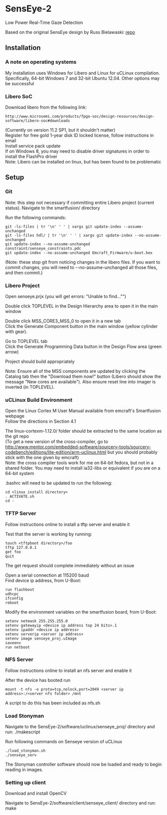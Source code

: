 # SensEye-2
Low Power Real-Time Gaze Detection

Based on the original SensEye design by Russ Bielawaski:  [repo](https://github.com/downbeat/senseye) 


## Installation
### A note on operating systems
My installation uses Windows for Libero and Linux for uCLinux compilation. 
Specifically, 64-bit Windows 7 and 32-bit Ubuntu 12.04. Other options may be
successful


### Libero SoC
Download libero from the following link:

    http://www.microsemi.com/products/fpga-soc/design-resources/design-software/libero-soc#downloads

(Currently on version 11.2 SP1, but it shouldn't matter)  
Register for free gold 1-year disk ID locked license, follow instructions in email  
Install service pack update  
If on Windows 8, you may need to disable driver signatures in order to install the FlashPro driver  
Note: Libero can be installed on linux, but has been found to be problematic


## Setup
### Git
Note: this step not necessary if committing entire Libero project (current status).
Navigate to the smartfusion/ directory

Run the following commands:

    git -ls-files | tr '\n' ' ' | xargs git update-index --assume-unchanged
    git -ls-files hdl/ | tr '\n' ' ' | xargs git update-index --no-assume-unchanged
    git update-index --no-assume-unchanged constraint/senseye_constraints.pdc
    git update-index --no-assume-unchanged Emcraft_Firmware/u-boot.hex

(Note: these stop git from noticing changes in the libero files. If you want
to commit changes, you will need to --no-assume-unchanged all those files, and
then commit.)


### Libero Project
Open senseye.prjx (you will get errors: "Unable to find..."")

Double click TOPLEVEL in the Design Hierarchy area to open it in the main window

Double click MSS\_CORE3\_MSS\_0 to open it in a new tab  
Click the Generate Component button in the main window (yellow cylinder with gear). 

Go to TOPLEVEL tab  
Click the Generate Programming Data button in the Design Flow area (green arrow)

Project should build appropriately

Note: Ensure all of the MSS components are updated by clicking the Catalog tab then the "Download them now!" button (Libero should show the message "New cores are available"). Also ensure reset line into imager is inverted (in TOPLEVEL).


### uCLinux Build Environment
Open the Linux Cortex M User Manual available from emcraft's Smartfusion webpage  
Follow the directions in Section 4.1

The linux-cortexm-1.12.0/ folder should be extracted to the same location as the git repo  
(To get a new version of the cross-compiler, go to 
http://www.mentor.com/embedded-software/sourcery-tools/sourcery-codebench/editions/lite-edition/arm-uclinux.html
but you should probably stick with the one given by emcraft)  
Note: the cross compiler tools work for me on 64-bit fedora, but not in a shared folder. You may need to install ia32-libs or equivalent if you are on a 64-bit system

.bashrc will need to be updated to run the following:

    cd <linux install directory>
    . ACTIVATE.sh
    cd -


### TFTP Server
Follow instructions online to install a tftp server and enable it

Test that the server is working by running:

    touch <tftpboot directory>/foo
    tftp 127.0.0.1
    get foo
    quit

The get request should complete immediately without an issue

Open a serial connection at 115200 baud  
Find device ip address, from U-Boot:

    run flashboot
    udhcpc
    ifconfig
    reboot

Modify the environment variables on the smartfusion board, from U-Boot:

    setenv netmask 255.255.255.0
    setenv gatewayip <device ip address top 24 bits>.1
    setenv ipaddr <device ip address>
    setenv serverip <server ip address>
    setenv image senseye_proj.uImage
    saveenv
    run netboot


### NFS Server
Follow instructions online to install an nfs server and enable it

After the device has booted run
    
    mount -t nfs -o proto=tcp,nolock,port=2049 <server ip address>:/<server nfs folder> /mnt

A script to do this has been included as nfs.sh


### Load Stonyman
Navigate to the SensEye-2/software/uclinux/senseye_proj/ directory and run:
    ./makescript

Run following commands on Senseye version of uCLinux

    ./load_stonyman.sh
    ./senseye_serv

The Stonyman controller software should now be loaded and ready to begin reading in images.


### Setting up client
Download and install OpenCV

Navigate to SensEye-2/software/client/senseye_client/ directory and run:
    make


